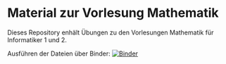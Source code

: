 # Material zur Vorlesung Mathematik

Dieses Repository enhält Übungen zu den Vorlesungen Mathematik für Informatiker 1 und 2.

Ausführen der Dateien über Binder: [![Binder](https://mybinder.org/badge_logo.svg)](https://mybinder.org/v2/gh/tokrelo/mathe-vl/HEAD)
